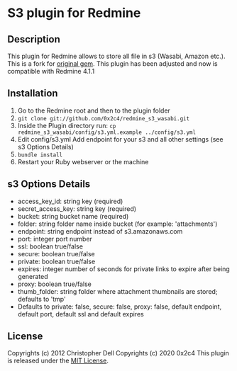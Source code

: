 # S3 plugin for Redmine

## Description
This plugin for Redmine allows to store all file in s3 (Wasabi, Amazon etc.). This is a fork for [original gem](http://github.com/tigrish/redmine_s3).
This plugin has been adjusted and now is compatible with Redmine 4.1.1

## Installation
1. Go to the Redmine root and then to the plugin folder
2. `git clone git://github.com/0x2c4/redmine_s3_wasabi.git`
3. Inside the Plugin directory run: `cp redmine_s3_wasabi/config/s3.yml.example ../config/s3.yml`
4. Edit config/s3.yml Add endpoint for your s3 and all other settings (see s3 Options Details)
5. `bundle install`
6. Restart your Ruby webserver or the machine

## s3 Options Details
* access_key_id: string key (required)
* secret_access_key: string key (required)
* bucket: string bucket name (required)
* folder: string folder name inside bucket (for example: 'attachments')
* endpoint: string endpoint instead of s3.amazonaws.com
* port: integer port number
* ssl: boolean true/false
* secure: boolean true/false
* private: boolean true/false
* expires: integer number of seconds for private links to expire after being generated
* proxy: boolean true/false
* thumb_folder: string folder where attachment thumbnails are stored; defaults to 'tmp'
* Defaults to private: false, secure: false, proxy: false, default endpoint, default port, default ssl and default expires


## License
Copyrights (c) 2012 Christopher Dell
Copyrights (c) 2020 0x2c4
This plugin is released under the [MIT License](http://www.opensource.org/licenses/MIT).
